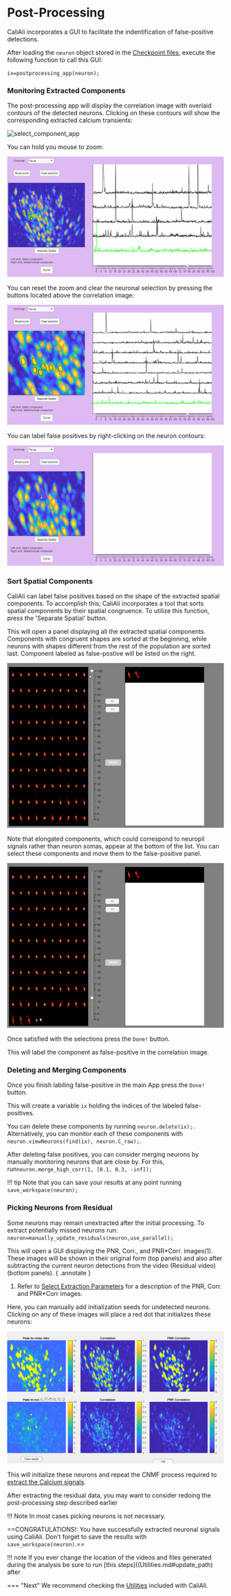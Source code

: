 # Post-Processing


CaliAli incorporates a GUI to facilitate the indentification of false-positive detections. 

After loading the `neuron` object stored in the [Checkpoint files](extraction.md#chk), execute the following function to call this GUI:

```
ix=postprocessing_app(neuron);
```
### Monitoring Extracted Components <a id="monitor_app"></a>

The post-processing app will display the correlation image with overlaid contours of the detected neurons. Clicking on these contours will show the corresponding extracted calcium transients:

![select_component_app](files/select_component_app.gif)

You can hold you mouse to zoom:

![zoom_app](files/zoom_app.gif)

You can reset the zoom and clear the neuronal selection by pressing the buttons located above the correlation image:

![reset_app](files/reset_app.gif)

You can label false positives by right-clicking on the neuron contours:

![label_fp_app](files/label_fp_app.gif)


### Sort Spatial Components <a id="spatial_sort"></a>

CaliAli can label false positives based on the shape of the extracted spatial components. To accomplish this, CaliAli incorporates a tool that sorts spatial components by their spatial congruence. To utilize this function, press the 'Separate Spatial' button.

This will open a panel displaying all the extracted spatial components. Components with congruent shapes are sorted at the beginning, while neurons with shapes different from the rest of the population are sorted last. Component labeled as false-postive will be listed on the right.

![sort_component_app](files/sort_component_app.gif)

Note that elongated components, which could correspond to neuropil signals rather than neuron somas, appear at the bottom of the list. You can select these components and move them to the false-positive panel.

![sort_component_discard_app](files/sort_component_discard_app.gif)

Once satisfied with the selections press the `Done!` button.

This will label the component as false-positive in the correlation image. 

### Deleting and Merging Components <a id="del_merge"></a>

Once you finish labiling false-positive in the main App press the `Done!` button.

This will create a variable `ix` holding the indices of the labeled false-positives.

You can delete these components by running `neuron.delete(ix);`. Alternatively, you can monitor each of these components with `neuron.viewNeurons(find(ix), neuron.C_raw);`.

After deleting false positives, you can consider merging neurons by manually monitoring neurons that are close by. For this, run`neuron.merge_high_corr(1, [0.1, 0.3, -inf]);`

!!! tip
	Note that you can save your results at any point running `save_workspace(neuron);`

### Picking Neurons from Residual <a id="residual"></a>

Some neurons may remain unextracted after the initial processing. To extract potentially missed neurons run: `neuron=manually_update_residuals(neuron,use_parallel);`

This will open a GUI displaying the PNR, Corr., and PNR*Corr. images(1). These images will be shown in their original form (top panels) and also after subtracting the current neuron detections from the video (Residual video) (bottom panels).
{ .annotate }

1.	Refer to [Select Extraction Parameters](extraction.md#gui) for a description of the PNR, Corr. and PNR*Corr images.


Here, you can manually add initialization seeds for undetected neurons. Clicking on any of these images will place a red dot that initializes these neurons:


![pick_residuals](files/pick_residuals.gif)

This will initialize these neurons and repeat the CNMF process required to [extract the Calcium signals](extraction.md#ecs).

After extracting the residual data, you may want to consider redoing the post-processing step described earlier

!!! Note
	In most cases picking neurons is not necessary.


==CONGRATULATIONS!: You have successfully extracted neuronal signals using CaliAli. Don't forget to save the results with `save_workspace(neuron)`.==

!!! note
	If you ever change the location of the videos and files generated during the analysis be sure to run [this steps]((Utilities.md#update_path) after

=== "Next"
We recommend checking the [Utilities](Utilities.md)  included with CaliAli.



